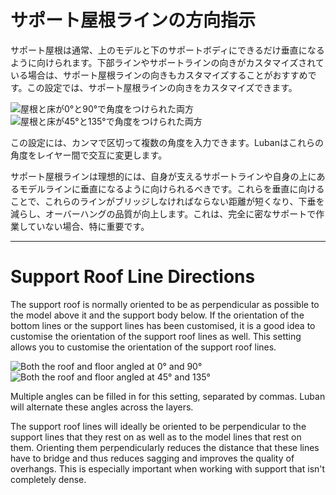 サポート屋根ラインの方向指示
====
サポート屋根は通常、上のモデルと下のサポートボディにできるだけ垂直になるように向けられます。下部ラインやサポートラインの向きがカスタマイズされている場合は、サポート屋根ラインの向きもカスタマイズすることがおすすめです。この設定では、サポート屋根ラインの向きをカスタマイズできます。

![屋根と床が0°と90°で角度をつけられた両方](../images/support_interface_angles_0.png)
![屋根と床が45°と135°で角度をつけられた両方](../images/support_interface_angles_45.png)

この設定には、カンマで区切って複数の角度を入力できます。Lubanはこれらの角度をレイヤー間で交互に変更します。

サポート屋根ラインは理想的には、自身が支えるサポートラインや自身の上にあるモデルラインに垂直になるように向けられるべきです。これらを垂直に向けることで、これらのラインがブリッジしなければならない距離が短くなり、下垂を減らし、オーバーハングの品質が向上します。これは、完全に密なサポートで作業していない場合、特に重要です。

---

Support Roof Line Directions
====
The support roof is normally oriented to be as perpendicular as possible to the model above it and the support body below. If the orientation of the bottom lines or the support lines has been customised, it is a good idea to customise the orientation of the support roof lines as well. This setting allows you to customise the orientation of the support roof lines.

![Both the roof and floor angled at 0° and 90°](../images/support_interface_angles_0.png)
![Both the roof and floor angled at 45° and 135°](../images/support_interface_angles_45.png)

Multiple angles can be filled in for this setting, separated by commas. Luban will alternate these angles across the layers.

The support roof lines will ideally be oriented to be perpendicular to the support lines that they rest on as well as to the model lines that rest on them. Orienting them perpendicularly reduces the distance that these lines have to bridge and thus reduces sagging and improves the quality of overhangs. This is especially important when working with support that isn't completely dense.